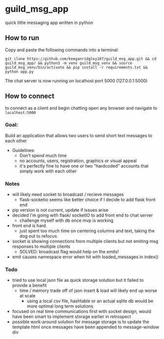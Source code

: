 # guild_msg_app
quick little messaging app written in python 

## How to run
Copy and paste the following commands into a terminal: 
```
git clone https://github.com/keeganridgley107/guild_msg_app.git && cd guild_msg_app/ && python3 -m venv guild_msg_venv && source guild_msg_venv/bin/activate && pip install -r requirements.txt && python app.py
```
The chat server is now running on localhost port 5000 (127.0.0.1:5000)

## How to connect

to connect as a client and begin chatting open any browser and navigate to `localhost:5000`


### Goal:

Build an application that allows two users to send short text messages to each other

- Guidelines: 
    - Don't spend much time  
    - no accounts, users, registration, graphics or visual appeal 
    - it's perfectly fine to have one or two "hardcoded" accounts that simply work with each other


### Notes

- will likely need socket to broadcast / recieve messages
    - flask-socketio seems like better choice if I decide to add flask front end 
- pip version is not current, update if issues arise
- decided I'm going with flask/ socketIO to add front end to chat server 
    - challenge myself with db once mvp is working
- front end is hard. 
    - just spent too much time on centering columns and text, taking the dog out to refocus 
- socket is showing connections from multiple clients but not emiting msg responses to multiple clients 
    - SOLVED: broadcast flag would help on the emits!
- emit causes namespace error when hit with loaded_messages in index()

### Todo

- tried to use local json file as quick storage solution but it failed to provide a benefit 
    - time / memory trade off of json insert & load will likely end up worse at scale
        - using a local csv file, hashtable or an actual sqlite db would be more optimal long term solutions 
- focused on real time communications first with socket design, would have been smart to implement storage earlier in retrospect
- possible work-around solution for message storage is to update the template html once messages have been appended to message-window div    
